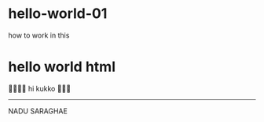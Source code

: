 # hello-world-01
how to work in this
 
<html>
  <body>
    <h1>hello world html</h1>
<p>🤨🤣😋🤗 hi kukko 🥰🙈🙊</p>
    <hr>
   <p>NADU SARAGHAE</p>
 </body>
</html>
